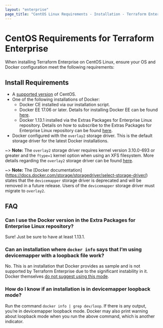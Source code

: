 ```yaml
---
layout: "enterprise"
page_title: "CentOS Linux Requirements - Installation - Terraform Enterprise"
---
```


# CentOS Requirements for Terraform Enterprise

When installing Terraform Enterprise on CentOS Linux, ensure your OS and Docker configuration meet the following requirements:

## Install Requirements

* A [supported version](/docs/enterprise/before-installing/index.html#operating-system-requirements) of CentOS.
* One of the following installations of Docker:
  * Docker CE installed via our installation script.
  * Docker EE 17.06 or later. Details for installing Docker EE can be found [here](https://docs.mirantis.com/containers/v3.1/mcr-deployment-guide/mcr-linux/rhel.html).
  * Docker 1.13.1 installed via the Extras Packages for Enterprise Linux repository. Details on how to subscribe to the Extras Packages for Enterprise Linux repository can be found [here](https://fedoraproject.org/wiki/EPEL).
* Docker configured with the `overlay2` storage driver. This is the default storage driver for the latest Docker installations.

~> **Note:** The `overlay2` storage driver requires kernel version 3.10.0-693 or greater and the `ftype=1` kernel option when using an XFS filesystem. More details regarding the `overlay2` storage driver can be found [here](https://docs.docker.com/storage/storagedriver/overlayfs-driver/).

~> **Note:** The [Docker documentation] (https://docs.docker.com/storage/storagedriver/select-storage-driver/) states that the `devicemapper` storage driver is deprecated and will be removed in a future release. Users of the `devicemapper` storage driver must migrate to `overlay2`.

## FAQ

### Can I use the Docker version in the Extra Packages for Enterprise Linux repository?

Sure! Just be sure to have at least 1.13.1.

### Can an installation where `docker info` says that I’m using devicemapper with a loopback file work?

No. This is an installation that Docker provides as sample and is not supported by Terraform Enterprise due to the significant instability in it. Docker themselves [do not suggest using this mode](https://docs.docker.com/storage/storagedriver/device-mapper-driver/#configure-loop-lvm-mode-for-testing).

### How do I know if an installation is in devicemapper loopback mode?

Run the command `docker info | grep dev/loop`. If there is any output, you’re in devicemapper loopback mode. Docker may also print warning about loopback mode when you run the above command, which is another indicator.
